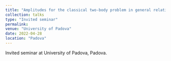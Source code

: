 ```yaml
---
title: "Amplitudes for the classical two-body problem in general relativity"
collection: talks
type: "Invited seminar"
permalink:
venue: "University of Padova"
date: 2022-04-28
location: "Padova"
---
```


Invited seminar at University of Padova, Padova.
